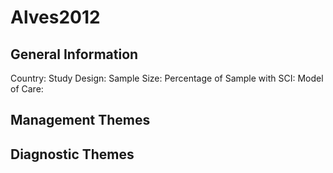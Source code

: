 # Alves2012

## General Information
Country: 
Study Design: 
Sample Size: 
Percentage of Sample with SCI:
Model of Care: 

## Management Themes


## Diagnostic Themes
